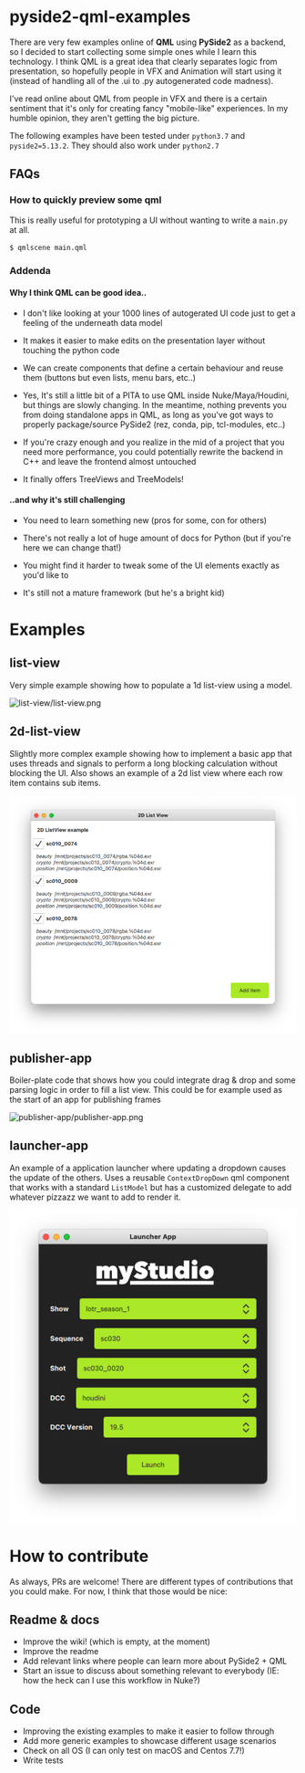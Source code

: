 # pyside2-qml-examples

There are very few examples online of **QML** using **PySide2** as a backend, so I decided to start collecting some simple ones while I learn this technology.
I think QML is a great idea that clearly separates logic from presentation, so hopefully people in VFX and Animation will start using it (instead of handling all of the .ui to .py autogenerated code madness).

I've read online about QML from people in VFX and there is a certain sentiment that it's only for creating fancy "mobile-like" experiences.
In my humble opinion, they aren't getting the big picture.

The following examples have been tested under `python3.7` and `pyside2=5.13.2`.
They should also work under `python2.7`

## FAQs

### How to quickly preview some qml

This is really useful for prototyping a UI without wanting to write a `main.py` at all.
```bash
$ qmlscene main.qml
```

### Addenda
#### Why I think QML can be good idea..

- I don't like looking at your 1000 lines of autogerated UI code just to get a feeling of the underneath data model

- It makes it easier to make edits on the presentation layer without touching the python code

- We can create components that define a certain behaviour and reuse them (buttons but even lists, menu bars, etc..)

- Yes, It's still a little bit of a PITA to use QML inside Nuke/Maya/Houdini, but things are slowly changing.
In the meantime, nothing prevents you from doing standalone apps in QML, as long as you've got ways to properly package/source PySide2 (rez, conda, pip, tcl-modules, etc..)

- If you're crazy enough and you realize in the mid of a project that you need more performance, you could potentially rewrite the backend in C++ and leave the frontend almost untouched

- It finally offers TreeViews and TreeModels!

#### ..and why it's still challenging

- You need to learn something new (pros for some, con for others)

- There's not really a lot of huge amount of docs for Python (but if you're here we can change that!)

- You might find it harder to tweak some of the UI elements exactly as you'd like to

- It's still not a mature framework (but he's a bright kid)

# Examples
## list-view
Very simple example showing how to populate a 1d list-view using a model.

![list-view/list-view.png](list-view/list-view.png)

## 2d-list-view
Slightly more complex example showing how to implement a basic app that uses threads and signals to perform a long blocking calculation without blocking the UI.
Also shows an example of a 2d list view where each row item contains sub items.

![2d-list-view/2d-list-view.png](2d-list-view/2d-list-view.png)

## publisher-app
Boiler-plate code that shows how you could integrate drag & drop and some parsing logic in order to fill a list view.
This could be for example used as the start of an app for publishing frames

![publisher-app/publisher-app.png](publisher-app/publisher-app.png)

## launcher-app
An example of a application launcher where updating a dropdown causes the update of the others. Uses a reusable `ContextDropDown` qml component that works with a standard `ListModel` but has a customized delegate to add whatever pizzazz we want to add to render it.

![launcher-app/launcher-app.png](launcher-app/launcher-app.png)


# How to contribute

As always, PRs are welcome!
There are different types of contributions that you could make.
For now, I think that those would be nice:

## Readme & docs
- Improve the wiki! (which is empty, at the moment)
- Improve the readme
- Add relevant links where people can learn more about PySide2 + QML
- Start an issue to discuss about something relevant to everybody (IE: how the heck can I use this workflow in Nuke?)

## Code
- Improving the existing examples to make it easier to follow through
- Add more generic examples to showcase different usage scenarios
- Check on all OS (I can only test on macOS and Centos 7.7!)
- Write tests
